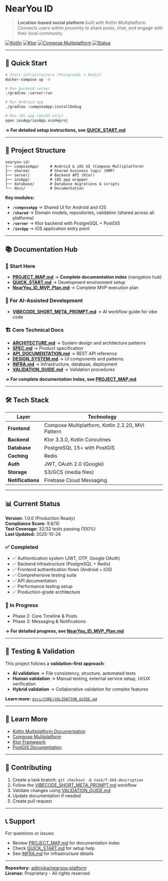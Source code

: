 # NearYou ID

> **Location-based social platform** built with Kotlin Multiplatform  
> Connects users within proximity to share posts, chat, and engage with their local community.

[![Kotlin](https://img.shields.io/badge/Kotlin-2.2.20-blue.svg)](https://kotlinlang.org)
[![Ktor](https://img.shields.io/badge/Ktor-3.3.0-orange.svg)](https://ktor.io)
[![Compose Multiplatform](https://img.shields.io/badge/Compose-1.9.0-green.svg)](https://www.jetbrains.com/lp/compose-multiplatform/)
[![Status](https://img.shields.io/badge/Status-Production_Ready-brightgreen.svg)]()

---

## 🚀 Quick Start

```bash
# Start infrastructure (PostgreSQL + Redis)
docker-compose up -d

# Run backend server
./gradlew :server:run

# Run Android app
./gradlew :composeApp:installDebug

# Run iOS app (macOS only)
open iosApp/iosApp.xcodeproj
```

**→ For detailed setup instructions, see [QUICK_START.md](./docs/GUIDES/QUICK_START.md)**

---

## 📁 Project Structure

```
nearyou-id/
├── composeApp/     # Android & iOS UI (Compose Multiplatform)
├── shared/         # Shared business logic (KMP)
├── server/         # Backend API (Ktor)
├── iosApp/         # iOS app wrapper
├── database/       # Database migrations & scripts
└── docs/           # Documentation
```

**Key modules:**
- **`/composeApp`** → Shared UI for Android and iOS
- **`/shared`** → Domain models, repositories, validation (shared across all platforms)
- **`/server`** → Ktor backend with PostgreSQL + PostGIS
- **`/iosApp`** → iOS application entry point

---

## 📚 Documentation Hub

### 🎯 Start Here
- **[PROJECT_MAP.md](./docs/CORE/PROJECT_MAP.md)** → **Complete documentation index** (navigation hub)
- **[QUICK_START.md](./docs/GUIDES/QUICK_START.md)** → Development environment setup
- **[NearYou_ID_MVP_Plan.md](./docs/PLANS/NearYou_ID_MVP_Plan.md)** → Complete MVP execution plan

### 🤖 For AI-Assisted Development
- **[VIBECODE_SHORT_META_PROMPT.md](./docs/PROMPTS/VIBECODE_SHORT_META_PROMPT.md)** → AI workflow guide for vibe code

### 🏗️ Core Technical Docs
- **[ARCHITECTURE.md](./docs/CORE/ARCHITECTURE.md)** → System design and architecture patterns
- **[SPEC.md](./docs/CORE/SPEC.md)** → Product specification
- **[API_DOCUMENTATION.md](./docs/CORE/API_DOCUMENTATION.md)** → REST API reference
- **[DESIGN_SYSTEM.md](./docs/CORE/DESIGN_SYSTEM.md)** → UI components and patterns
- **[INFRA.md](./docs/CORE/INFRA.md)** → Infrastructure, database, deployment
- **[VALIDATION_GUIDE.md](./docs/CORE/VALIDATION_GUIDE.md)** → Validation procedures

**→ For complete documentation index, see [PROJECT_MAP.md](./docs/CORE/PROJECT_MAP.md)**

---

## 🛠️ Tech Stack

| Layer | Technology |
|-------|------------|
| **Frontend** | Compose Multiplatform, Kotlin 2.2.20, MVI Pattern |
| **Backend** | Ktor 3.3.0, Kotlin Coroutines |
| **Database** | PostgreSQL 15+ with PostGIS |
| **Caching** | Redis |
| **Auth** | JWT, OAuth 2.0 (Google) |
| **Storage** | S3/GCS (media files) |
| **Notifications** | Firebase Cloud Messaging |

---

## 📊 Current Status

**Version:** 1.0.0 (Production Ready)  
**Compliance Score:** 9.8/10  
**Test Coverage:** 32/32 tests passing (100%)  
**Last Updated:** 2025-10-24

### ✅ Completed
- ✅ Authentication system (JWT, OTP, Google OAuth)
- ✅ Backend infrastructure (PostgreSQL + Redis)
- ✅ Frontend authentication flows (Android + iOS)
- ✅ Comprehensive testing suite
- ✅ API documentation
- ✅ Performance testing setup
- ✅ Production-grade architecture

### 🚧 In Progress
- Phase 2: Core Timeline & Posts
- Phase 3: Messaging & Notifications

**→ For detailed progress, see [NearYou_ID_MVP_Plan.md](./docs/PLANS/NearYou_ID_MVP_Plan.md#progress-ledger-pl)**

---

## 🧪 Testing & Validation

This project follows a **validation-first approach**:

- **AI validation** → File consistency, structure, automated tests
- **Human validation** → Manual testing, external service setup, UI/UX verification
- **Hybrid validation** → Collaborative validation for complex features

**Learn more:** [`docs/CORE/VALIDATION_GUIDE.md`](./docs/CORE/VALIDATION_GUIDE.md)

---

## 📖 Learn More

- [Kotlin Multiplatform Documentation](https://www.jetbrains.com/help/kotlin-multiplatform-dev/get-started.html)
- [Compose Multiplatform](https://www.jetbrains.com/lp/compose-multiplatform/)
- [Ktor Framework](https://ktor.io/docs/)
- [PostGIS Documentation](https://postgis.net/documentation/)

---

## 🤝 Contributing

1. Create a task branch: `git checkout -b task/T-XXX-description`
2. Follow the [VIBECODE_SHORT_META_PROMPT.md](./docs/PROMPTS/VIBECODE_SHORT_META_PROMPT.md) workflow
3. Validate changes using [VALIDATION_GUIDE.md](./docs/CORE/VALIDATION_GUIDE.md)
4. Update documentation if needed
5. Create pull request

---

## 📞 Support

For questions or issues:
- Review [PROJECT_MAP.md](./docs/CORE/PROJECT_MAP.md) for documentation index
- Check [QUICK_START.md](./docs/GUIDES/QUICK_START.md) for setup help
- See [INFRA.md](./docs/CORE/INFRA.md) for infrastructure details

---

**Repository:** [aditrioka/nearyou-platform](https://github.com/aditrioka/nearyou-platform)  
**License:** Proprietary - All rights reserved
